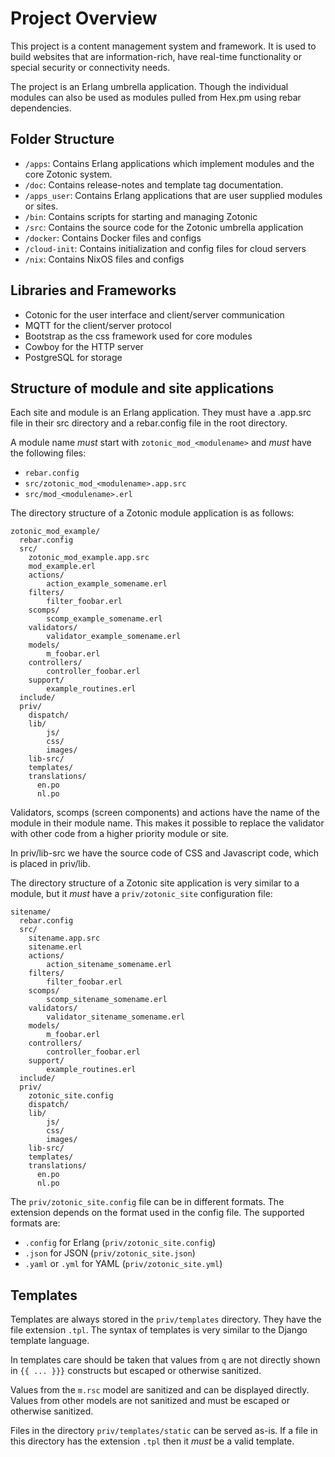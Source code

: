 # Project Overview

This project is a content management system and framework. It is used to
build websites that are information-rich, have real-time functionality or special
security or connectivity needs.

The project is an Erlang umbrella application. Though the individual modules can also
be used as modules pulled from Hex.pm using rebar dependencies.

## Folder Structure

- `/apps`: Contains Erlang applications which implement modules and the core Zotonic system.
- `/doc`: Contains release-notes and template tag documentation.
- `/apps_user`: Contains Erlang applications that are user supplied modules or sites.
- `/bin`: Contains scripts for starting and managing Zotonic
- `/src`: Contains the source code for the Zotonic umbrella application
- `/docker`: Contains Docker files and configs
- `/cloud-init`: Contains initialization and config files for cloud servers
- `/nix`: Contains NixOS files and configs

## Libraries and Frameworks

- Cotonic for the user interface and client/server communication
- MQTT for the client/server protocol
- Bootstrap as the css framework used for core modules
- Cowboy for the HTTP server
- PostgreSQL for storage

## Structure of module and site applications

Each site and module is an Erlang application. They must have a .app.src file in
their src directory and a rebar.config file in the root directory.

A module name *must* start with `zotonic_mod_<modulename>` and *must* have the
following files:

- `rebar.config`
- `src/zotonic_mod_<modulename>.app.src`
- `src/mod_<modulename>.erl`

The directory structure of a Zotonic module application is as follows:

```
zotonic_mod_example/
  rebar.config
  src/
    zotonic_mod_example.app.src
    mod_example.erl
    actions/
        action_example_somename.erl
    filters/
        filter_foobar.erl
    scomps/
        scomp_example_somename.erl
    validators/
        validator_example_somename.erl
    models/
        m_foobar.erl
    controllers/
        controller_foobar.erl
    support/
        example_routines.erl
  include/
  priv/
    dispatch/
    lib/
        js/
        css/
        images/
    lib-src/
    templates/
    translations/
      en.po
      nl.po
```

Validators, scomps (screen components) and actions have the name of the module in their
module name. This makes it possible to replace the validator with other code from a higher
priority module or site.

In priv/lib-src we have the source code of CSS and Javascript code, which is placed in priv/lib.

The directory structure of a Zotonic site application is very similar to a module, but it *must*
have a `priv/zotonic_site` configuration file:

```
sitename/
  rebar.config
  src/
    sitename.app.src
    sitename.erl
    actions/
        action_sitename_somename.erl
    filters/
        filter_foobar.erl
    scomps/
        scomp_sitename_somename.erl
    validators/
        validator_sitename_somename.erl
    models/
        m_foobar.erl
    controllers/
        controller_foobar.erl
    support/
        example_routines.erl
  include/
  priv/
    zotonic_site.config
    dispatch/
    lib/
        js/
        css/
        images/
    lib-src/
    templates/
    translations/
      en.po
      nl.po
```

The `priv/zotonic_site.config` file can be in different formats. The extension depends on the format used
in the config file. The supported formats are:

 - `.config` for Erlang (`priv/zotonic_site.config`)
 - `.json` for JSON (`priv/zotonic_site.json`)
 - `.yaml` or `.yml` for YAML (`priv/zotonic_site.yml`)

## Templates

Templates are always stored in the `priv/templates` directory. They have the file extension `.tpl`.
The syntax of templates is very similar to the Django template language.

In templates care should be taken that values from `q` are not directly shown in `{{ ... }}}` constructs
but escaped or otherwise sanitized.

Values from the `m.rsc` model are sanitized and can be displayed directly. Values from other models are
not sanitized and must be escaped or otherwise sanitized.

Files in the directory `priv/templates/static` can be served as-is. If a file in this directory has
the extension `.tpl` then it *must* be a valid template.

